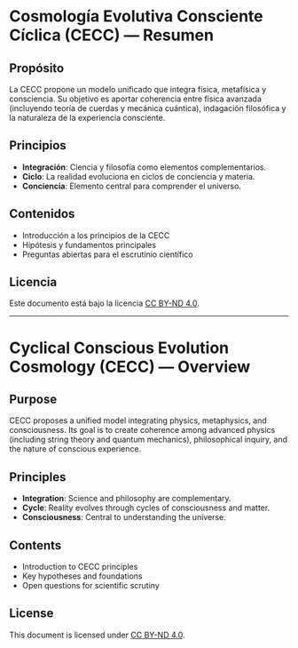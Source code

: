 # Cosmología Evolutiva Consciente Cíclica (CECC) — Resumen

## Propósito
La CECC propone un modelo unificado que integra física, metafísica y consciencia. Su objetivo es aportar coherencia entre física avanzada (incluyendo teoría de cuerdas y mecánica cuántica), indagación filosófica y la naturaleza de la experiencia consciente.

## Principios
- **Integración**: Ciencia y filosofía como elementos complementarios.
- **Ciclo**: La realidad evoluciona en ciclos de conciencia y materia.
- **Conciencia**: Elemento central para comprender el universo.

## Contenidos
- Introducción a los principios de la CECC
- Hipótesis y fundamentos principales
- Preguntas abiertas para el escrutinio científico

## Licencia
Este documento está bajo la licencia [CC BY-ND 4.0](https://creativecommons.org/licenses/by-nd/4.0/legalcode).

---

# Cyclical Conscious Evolution Cosmology (CECC) — Overview

## Purpose
CECC proposes a unified model integrating physics, metaphysics, and consciousness. Its goal is to create coherence among advanced physics (including string theory and quantum mechanics), philosophical inquiry, and the nature of conscious experience.

## Principles
- **Integration**: Science and philosophy are complementary.
- **Cycle**: Reality evolves through cycles of consciousness and matter.
- **Consciousness**: Central to understanding the universe.

## Contents
- Introduction to CECC principles
- Key hypotheses and foundations
- Open questions for scientific scrutiny

## License
This document is licensed under [CC BY-ND 4.0](https://creativecommons.org/licenses/by-nd/4.0/legalcode).